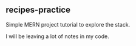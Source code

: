 ## recipes-practice
Simple MERN project tutorial to explore the stack.


I will be leaving a lot of notes in my code.
